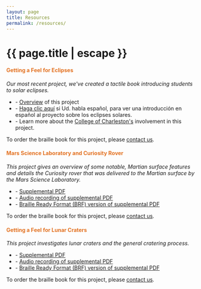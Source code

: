 ```yaml
---
layout: page
title: Resources
permalink: /resources/
---
```


<h1 class="page-title grey-text text-darken-4">{{ page.title | escape }}</h1>

<div class="section">
    <div id="eclipses" class="row center">
        <h4 style="color: #E37222"><b>Getting a Feel for Eclipses</b></h4>
        <i>Our most recent project, we've created a tactile book introducing students to solar eclipses.</i>
    </div>
    <div class="row center">
        <!-- <div class="col m4 l4 xl4 valign-wrapper hide-on-small-only">
            <img class="materialboxed" width="100%" src="/media/drhurd-and-students.jpg">
        </div> -->
        <!-- <div class="col m8 l8 xl8"> -->
        <div>
            <ul>
                <li>- <a href="https://sservi.nasa.gov/books/eclipses.html" title="Link to an overview of the project from NASA's Solar System Exploration Research Virtual Institute.">Overview</a> of this project</li>
                <li>- <a href="https://sservi.nasa.gov/books/eclipses_spanish.html" title="Link to an overview (in Spanish) of the project from NASA's Solar System Exploration Research Virtual Institute.">Haga clic aquí</a> si Ud. habla español, para ver una introducción en español al proyecto sobre los eclipses solares.</li>
                <li>- Learn more about the <a href="https://lhsm.cofc.edu/sservi/" title="Link to College of Charleston's website detailing their involvement in this project.">College of Charleston's</a> involvement in this project.</li>
            </ul>
        </div>
        <div>
            To order the braille book for this project, please <a href="mailto:hapticallyspeaking@gmail.com?subject=Solar Eclipses Tactile Book">contact us</a>.
        </div>
    </div>
</div>
<div class="divider"></div>
<div class="section">
    <div id="mars-science-laboratory" class="row center">
        <h4 style="color: #E37222"><b>Mars Science Laboratory and Curiosity Rover</b></h4>
        <i>This project gives an overview of some notable, Martian surface features and details the Curiosity rover that was delivered to the Martian surface by the Mars Science Laboratory.</i>
    </div>
    <div class="row center">
        <!-- <div class="col m8 l8 xl8"> -->
        <div>
            <ul>
                <li>- <a href="/media/mars-resources/Mars Science Laboratory and Curiosity Rover.pdf" target="_blank" title="This is a link to download a PDF copy of the text associated with the 'Mars Science Laboratory and Curiosity Rover' tactile resource.">Supplemental PDF</a></li>
                <li>- <a href="/media/mars-resources/MSL and Curiosity.mp3" target="_blank" title="This is a link to an MP3 recording of the 'Mars Science Laboratory and Curiosity Rover' text professionally read aloud.">Audio recording of supplemental PDF</a></li>
                <li>- <a href="/media/mars-resources/mars-science-laboratory-and-curiosity-rover.brf" target="_blank" title="This is a link to download the Braille Ready Format(BRF) files for the 'Mars Science Laboratory and Curiosity Rover' project.">Braille Ready Format (BRF) version of supplemental PDF</a></li>
            </ul>
        </div>
        <!-- <div class="col m4 l4 xl4 valign-wrapper hide-on-small-only">
            <img class="materialboxed" width="100%" src="/media/drhurd-and-students.jpg">
        </div> -->
        <div>
            To order the braille book for this project, please <a href="mailto:hapticallyspeaking@gmail.com?subject=Mars Science Laboratory Tactile Book">contact us</a>.
        </div>
    </div>
</div>
<div class="divider"></div>
<div class="section">
    <div id="lunar-craters" class="row center">
        <h4 style="color: #E37222"><b>Getting a Feel for Lunar Craters</b></h4>
        <i>This project investigates lunar craters and the general cratering process.</i>
    </div>
    <div class="row center">
        <!-- <div class="col m4 l4 xl4 valign-wrapper hide-on-small-only">
            <img class="materialboxed" width="100%" src="/media/drhurd-and-students.jpg">
        </div> -->
        <!-- <div class="col m8 l8 xl8"> -->
        <div>
            <ul>
                <li>- <a href="/media/crater-resources/Getting a Feel for Lunar Craters.pdf" target="_blank" title="This is a link to download a PDF copy of the text associated with the 'Getting a Feel for Lunar Craters' tactile resource.">Supplemental PDF</a></li>
                <li>- <a href="/media/crater-resources/LunarCraters Audio.mp3" target="_blank" title="This is a link to an MP3 recording of the 'Getting a Feel for Lunar Craters' text professionally read aloud.">Audio recording of supplemental PDF</a></li>
                <li>- <a href="/media/crater-resources/lunar-craters.brf" target="_blank" title="This is a link to download the Braille Ready Format(BRF) files for the 'Getting a Feel for Lunar Craters' project.">Braille Ready Format (BRF) version of supplemental PDF</a></li>
            </ul>
        </div>
        <div>
            To order the braille book for this project, please <a href="mailto:hapticallyspeaking@gmail.com?subject=Lunar Craters Tactile Book">contact us</a>.
        </div>
    </div>
</div>

